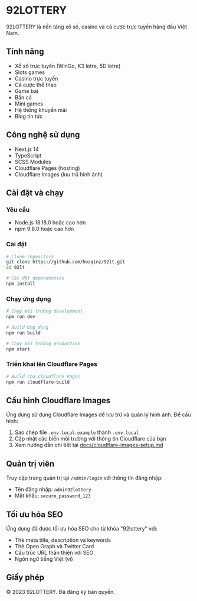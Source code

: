 # 92LOTTERY

92LOTTERY là nền tảng xổ số, casino và cá cược trực tuyến hàng đầu Việt Nam.

## Tính năng

- Xổ số trực tuyến (WinGo, K3 lotre, 5D lotre)
- Slots games
- Casino trực tuyến
- Cá cược thể thao
- Game bài
- Bắn cá
- Mini games
- Hệ thống khuyến mãi
- Blog tin tức

## Công nghệ sử dụng

- Next.js 14
- TypeScript
- SCSS Modules
- Cloudflare Pages (hosting)
- Cloudflare Images (lưu trữ hình ảnh)

## Cài đặt và chạy

### Yêu cầu

- Node.js 18.18.0 hoặc cao hơn
- npm 9.8.0 hoặc cao hơn

### Cài đặt

```bash
# Clone repository
git clone https://github.com/hoaqinz/92lt.git
cd 92lt

# Cài đặt dependencies
npm install
```

### Chạy ứng dụng

```bash
# Chạy môi trường development
npm run dev

# Build ứng dụng
npm run build

# Chạy môi trường production
npm start
```

### Triển khai lên Cloudflare Pages

```bash
# Build cho Cloudflare Pages
npm run cloudflare-build
```

## Cấu hình Cloudflare Images

Ứng dụng sử dụng Cloudflare Images để lưu trữ và quản lý hình ảnh. Để cấu hình:

1. Sao chép file `.env.local.example` thành `.env.local`
2. Cập nhật các biến môi trường với thông tin Cloudflare của bạn
3. Xem hướng dẫn chi tiết tại [docs/cloudflare-images-setup.md](docs/cloudflare-images-setup.md)

## Quản trị viên

Truy cập trang quản trị tại `/admin/login` với thông tin đăng nhập:
- Tên đăng nhập: `admin92lottery`
- Mật khẩu: `secure_password_123`

## Tối ưu hóa SEO

Ứng dụng đã được tối ưu hóa SEO cho từ khóa "92lottery" với:
- Thẻ meta title, description và keywords
- Thẻ Open Graph và Twitter Card
- Cấu trúc URL thân thiện với SEO
- Ngôn ngữ tiếng Việt (vi)

## Giấy phép

© 2023 92LOTTERY. Đã đăng ký bản quyền.
